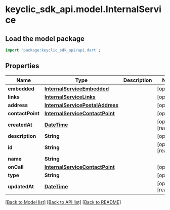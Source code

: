 # keyclic_sdk_api.model.InternalService

## Load the model package
```dart
import 'package:keyclic_sdk_api/api.dart';
```

## Properties
Name | Type | Description | Notes
------------ | ------------- | ------------- | -------------
**embedded** | [**InternalServiceEmbedded**](InternalServiceEmbedded.md) |  | [optional] 
**links** | [**InternalServiceLinks**](InternalServiceLinks.md) |  | [optional] 
**address** | [**InternalServicePostalAddress**](InternalServicePostalAddress.md) |  | [optional] 
**contactPoint** | [**InternalServiceContactPoint**](InternalServiceContactPoint.md) |  | [optional] 
**createdAt** | [**DateTime**](DateTime.md) |  | [optional] [readonly] 
**description** | **String** |  | [optional] 
**id** | **String** |  | [optional] [readonly] 
**name** | **String** |  | 
**onCall** | [**InternalServiceContactPoint**](InternalServiceContactPoint.md) |  | [optional] 
**type** | **String** |  | [optional] 
**updatedAt** | [**DateTime**](DateTime.md) |  | [optional] [readonly] 

[[Back to Model list]](../README.md#documentation-for-models) [[Back to API list]](../README.md#documentation-for-api-endpoints) [[Back to README]](../README.md)



